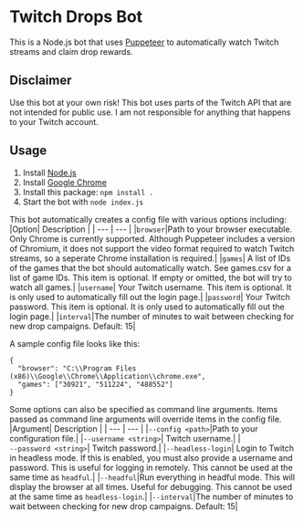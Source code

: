 # Twitch Drops Bot

This is a Node.js bot that uses [Puppeteer](https://github.com/puppeteer/puppeteer) to automatically watch Twitch streams and claim drop rewards.

## Disclaimer

Use this bot at your own risk! This bot uses parts of the Twitch API that are not intended for public use. I am not responsible for anything that happens to your Twitch account.

## Usage

1) Install [Node.js](https://nodejs.org/)
2) Install [Google Chrome](https://www.google.com/chrome/)
3) Install this package: `npm install .`
4) Start the bot with `node index.js`

This bot automatically creates a config file with various options including:
|Option| Description |
| --- | --- |
|<code>browser</code>|Path to your browser executable. Only Chrome is currently supported. Although Puppeteer includes a version of Chromium, it does not support the video format required to watch Twitch streams, so a seperate Chrome installation is required.|
|<code>games</code>| A list of IDs of the games that the bot should automatically watch. See games.csv for a list of game IDs. This item is optional. If empty or omitted, the bot will try to watch all games.|
|<code>username</code>| Your Twitch username. This item is optional. It is only used to automatically fill out the login page.|
|<code>password</code>| Your Twitch password. This item is optional. It is only used to automatically fill out the login page.|
|<code>interval</code>|The number of minutes to wait between checking for new drop campaigns. Default: 15|

A sample config file looks like this:
```
{
  "browser": "C:\\Program Files (x86)\\Google\\Chrome\\Application\\chrome.exe",
  "games": ["30921", "511224", "488552"]
}
```

Some options can also be specified as command line arguments. Items passed as command line arguments will override items in the config file.
|Argument| Description |
| --- | --- |
|<code>&#8209;&#8209;config&nbsp;\<path\></code>|Path to your configuration file.|
|<code>&#8209;&#8209;username&nbsp;\<string\></code>| Twitch username.|
|<code>&#8209;&#8209;password&nbsp;\<string\></code>| Twitch password.|
|<code>&#8209;&#8209;headless-login</code>| Login to Twitch in headless mode. If this is enabled, you must also provide a username and password. This is useful for logging in remotely. This cannot be used at the same time as <code>headful</code>.|
|<code>&#8209;&#8209;headful</code>|Run everything in headful mode. This will display the browser at all times. Useful for debugging. This cannot be used at the same time as <code>headless-login</code>.|
|<code>&#8209;&#8209;interval</code>|The number of minutes to wait between checking for new drop campaigns. Default: 15|
